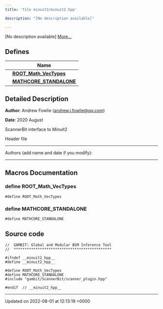 ```yaml
---
title: 'file minuit2/minuit2.hpp'

description: "[No description available]"

---
```







[No description available] [More...](#detailed-description)

## Defines

|                | Name           |
| -------------- | -------------- |
|  | **[ROOT_Math_VecTypes](/documentation/code/files/minuit2_8hpp/#define-root-math-vectypes)**  |
|  | **[MATHCORE_STANDALONE](/documentation/code/files/minuit2_8hpp/#define-mathcore-standalone)**  |

## Detailed Description


**Author**: Andrew Fowlie ([andrew.j.fowlie@qq.com](mailto:andrew.j.fowlie@qq.com)) 

**Date**: 2020 August

ScannerBit interface to Minuit2

Header file



------------------

Authors (add name and date if you modify):



------------------




## Macros Documentation

### define ROOT_Math_VecTypes

```
#define ROOT_Math_VecTypes 
```


### define MATHCORE_STANDALONE

```
#define MATHCORE_STANDALONE 
```


## Source code

```
//  GAMBIT: Global and Modular BSM Inference Tool
//  *********************************************

#ifndef __minuit2_hpp__
#define __minuit2_hpp__

#define ROOT_Math_VecTypes
#define MATHCORE_STANDALONE
#include "gambit/ScannerBit/scanner_plugin.hpp"

#endif  // __minuit2_hpp__
```


-------------------------------

Updated on 2022-08-01 at 12:13:19 +0000

